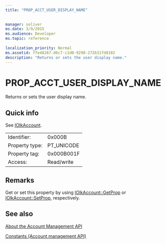 ```yaml
---
title: "PROP_ACCT_USER_DISPLAY_NAME"
 
 
manager: soliver
ms.date: 3/9/2015
ms.audience: Developer
ms.topic: reference
 
localization_priority: Normal
ms.assetid: ffe48267-d6c7-c1d0-9298-272b31fd8102
description: "Returns or sets the user display name."
---
```


# PROP_ACCT_USER_DISPLAY_NAME

Returns or sets the user display name.
  
## Quick info

See [IOlkAccount](iolkaccount.md).
  
|||
|:-----|:-----|
|Identifier:  <br/> |0x000B  <br/> |
|Property type:  <br/> |PT_UNICODE  <br/> |
|Property tag:  <br/> |0x000B001F  <br/> |
|Access:  <br/> |Read/write  <br/> |
   
## Remarks

Get or set this property by using [IOlkAccount::GetProp](iolkaccount-getprop.md) or [IOlkAccount::SetProp](iolkaccount-setprop.md), respectively.
  
## See also



[About the Account Management API](about-the-account-management-api.md)
  
[Constants (Account management API)](constants-account-management-api.md)

